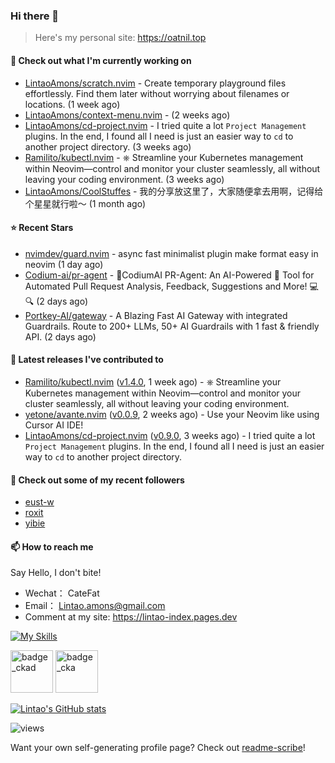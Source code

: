 ### Hi there 👋
> Here's my personal site: https://oatnil.top

#### 👷 Check out what I'm currently working on

- [LintaoAmons/scratch.nvim](https://github.com/LintaoAmons/scratch.nvim) - Create temporary playground files effortlessly. Find them later without worrying about filenames or locations. (1 week ago)
- [LintaoAmons/context-menu.nvim](https://github.com/LintaoAmons/context-menu.nvim) -  (2 weeks ago)
- [LintaoAmons/cd-project.nvim](https://github.com/LintaoAmons/cd-project.nvim) - I tried quite a lot `Project Management` plugins. In the end, I found all I need is just an easier way to `cd` to another project directory. (3 weeks ago)
- [Ramilito/kubectl.nvim](https://github.com/Ramilito/kubectl.nvim) - ⎈ Streamline your Kubernetes management within Neovim—control and monitor your cluster seamlessly, all without leaving your coding environment. (3 weeks ago)
- [LintaoAmons/CoolStuffes](https://github.com/LintaoAmons/CoolStuffes) - 我的分享放这里了，大家随便拿去用啊，记得给个星星就行啦～ (1 month ago)

#### ⭐ Recent Stars

- [nvimdev/guard.nvim](https://github.com/nvimdev/guard.nvim) - async fast minimalist plugin make format easy in neovim (1 day ago)
- [Codium-ai/pr-agent](https://github.com/Codium-ai/pr-agent) - 🚀CodiumAI PR-Agent: An AI-Powered 🤖 Tool for Automated Pull Request Analysis, Feedback, Suggestions and More! 💻🔍 (2 days ago)
- [Portkey-AI/gateway](https://github.com/Portkey-AI/gateway) - A Blazing Fast AI Gateway with integrated Guardrails. Route to 200&#43; LLMs, 50&#43; AI Guardrails with 1 fast &amp; friendly API. (2 days ago)

#### 🔭 Latest releases I've contributed to

- [Ramilito/kubectl.nvim](https://github.com/Ramilito/kubectl.nvim) ([v1.4.0](https://github.com/Ramilito/kubectl.nvim/releases/tag/v1.4.0), 1 week ago) - ⎈ Streamline your Kubernetes management within Neovim—control and monitor your cluster seamlessly, all without leaving your coding environment.
- [yetone/avante.nvim](https://github.com/yetone/avante.nvim) ([v0.0.9](https://github.com/yetone/avante.nvim/releases/tag/v0.0.9), 2 weeks ago) - Use your Neovim like using Cursor AI IDE!
- [LintaoAmons/cd-project.nvim](https://github.com/LintaoAmons/cd-project.nvim) ([v0.9.0](https://github.com/LintaoAmons/cd-project.nvim/releases/tag/v0.9.0), 3 weeks ago) - I tried quite a lot `Project Management` plugins. In the end, I found all I need is just an easier way to `cd` to another project directory.

#### 👯 Check out some of my recent followers

- [eust-w](https://github.com/eust-w)
- [roxit](https://github.com/roxit)
- [yibie](https://github.com/yibie)

#### 📫 How to reach me
Say Hello, I don't bite!

- Wechat： CateFat
- Email： Lintao.amons@gmail.com
- Comment at my site: https://lintao-index.pages.dev

[![My Skills](https://skillicons.dev/icons?i=java,kotlin,spring,vim,kubernetes,docker,aws,bash,python,lua,go,js,ts,react,html,css,jenkins,postgres,mysql,mongodb)](https://skillicons.dev)

<img alt='badge_ckad' src="https://user-images.githubusercontent.com/24785373/206426236-a78f59dc-e6dc-4b92-a0c4-4cd7ab8e3649.png" width="auto" height="68" /> <img alt='badge_cka' src="https://user-images.githubusercontent.com/24785373/206426229-d2f6d627-1f39-4054-ad91-6d65c00054d6.png" width="auto" height="68" />

[![Lintao's GitHub stats](https://github-readme-stats.vercel.app/api?username=LintaoAmons)](https://github.com/LintaoAmons/github-readme-stats) 

<img src="https://komarev.com/ghpvc/?username=LintaoAmons" alt="views" />

Want your own self-generating profile page? Check out [readme-scribe](https://github.com/muesli/readme-scribe)!




